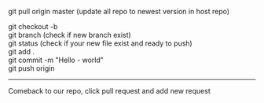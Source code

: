 git pull origin master (update all repo to newest version in host repo)

git checkout -b <new branch name> <br/>
git branch (check if new branch exist) <br/>
git status (check if your new file exist and ready to push)<br/>
git add .<br/>
git commit -m "Hello - world"<br/>
git push origin <new branch name><br/>

---------
Comeback to our repo, click pull request and add new request